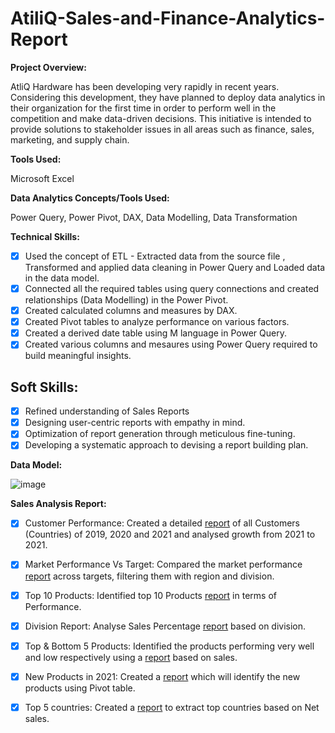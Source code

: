 # AtiliQ-Sales-and-Finance-Analytics-Report
**Project Overview:**

AtliQ Hardware has been developing very rapidly in recent years. Considering this development, they have planned to deploy data analytics in their organization for the first time in order to perform well in the  competition and make data-driven decisions. This initiative is intended to provide solutions to stakeholder issues in all areas such as finance, sales, marketing, and supply chain.

**Tools Used:**

Microsoft Excel

**Data Analytics Concepts/Tools Used:**

Power Query, Power Pivot, DAX, Data Modelling, Data Transformation

**Technical Skills:**

- [x] Used the concept of ETL - Extracted data from the source file , Transformed and applied data cleaning in Power Query and Loaded data in the data model.
- [x] Connected all the required tables using query connections and created relationships (Data Modelling) in the Power Pivot.
- [x] Created calculated columns and measures by DAX.
- [x] Created Pivot tables to analyze performance on various factors.
- [x] Created a derived date table using M language in Power Query.
- [x] Created various columns and mesaures using Power Query required to build meaningful insights.

## Soft Skills:
- [x]	Refined understanding of Sales Reports
- [x]	Designing user-centric reports with empathy in mind.
- [x]	Optimization of report generation through meticulous fine-tuning.
- [x]	Developing a systematic approach to devising a report building plan.

**Data Model:**

![image](https://github.com/KonikaMallik/AtiliQ-Sales-and-Finance-Analytics-Report/assets/78590686/0d7efe98-faf0-494a-9653-74a4dee29a3e)

**Sales Analysis Report:**

- [x] Customer Performance: Created a detailed [report](https://github.com/KonikaMallik/AtiliQ-Sales-and-Finance-Analytics-Report/blob/main/Customer_Performance_Report.pdf) of all Customers (Countries) of 2019, 2020 and 2021 and analysed growth from 2021 to 2021.

- [x] Market Performance Vs Target: Compared the market performance [report](https://github.com/KonikaMallik/AtiliQ-Sales-and-Finance-Analytics-Report/blob/main/Market_PerformanceVsTarget.pdf) across targets, filtering them with region and division.

- [x] Top 10 Products: Identified top 10 Products [report](https://github.com/KonikaMallik/AtiliQ-Sales-and-Finance-Analytics-Report/blob/main/Top_10_Products.pdf) in terms of Performance.

- [x] Division Report: Analyse Sales Percentage [report](https://github.com/KonikaMallik/AtiliQ-Sales-and-Finance-Analytics-Report/blob/main/Division_Report.pdf) based on division.

- [x] Top & Bottom 5 Products: Identified the products performing very well and low respectively using a [report](https://github.com/KonikaMallik/AtiliQ-Sales-and-Finance-Analytics-Report/blob/main/Top%26Bottom_Products.pdf) based on sales.

- [x] New Products in 2021: Created a [report](https://github.com/KonikaMallik/AtiliQ-Sales-and-Finance-Analytics-Report/blob/main/NewProducts_2021.pdf) which will identify the new products using Pivot table.

- [x] Top 5 countries: Created a [report](https://github.com/KonikaMallik/AtiliQ-Sales-and-Finance-Analytics-Report/blob/main/Top5Countries_Report.pdf) to extract top countries based on Net sales.





